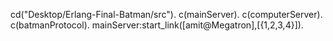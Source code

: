 cd("Desktop/Erlang-Final-Batman/src").
c(mainServer).
c(computerServer).
c(batmanProtocol).
mainServer:start_link([amit@Megatron],[{1,2,3,4}]).

